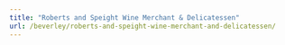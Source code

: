 ```yaml
---
title: "Roberts and Speight Wine Merchant & Delicatessen"
url: /beverley/roberts-and-speight-wine-merchant-and-delicatessen/
---
```

